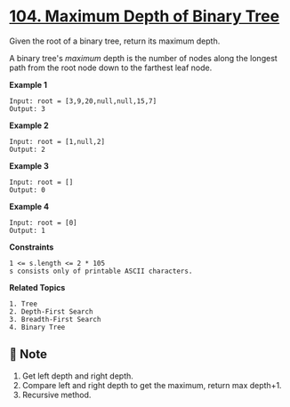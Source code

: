 # [104. Maximum Depth of Binary Tree](https://leetcode.com/problems/maximum-depth-of-binary-tree)

Given the root of a binary tree, return its maximum depth.

A binary tree's _maximum_ depth is the number of nodes along the longest path from the root node down to the farthest leaf node.

**Example 1**

```text
Input: root = [3,9,20,null,null,15,7]
Output: 3
```

**Example 2**

```text
Input: root = [1,null,2]
Output: 2
```

**Example 3**

```text
Input: root = []
Output: 0
```

**Example 4**

```text
Input: root = [0]
Output: 1
```

**Constraints**

```text
1 <= s.length <= 2 * 105
s consists only of printable ASCII characters.
```

**Related Topics**

```text
1. Tree
2. Depth-First Search
3. Breadth-First Search
4. Binary Tree
```

## :memo: Note

1. Get left depth and right depth.
2. Compare left and right depth to get the maximum, return max depth+1.
3. Recursive method.
